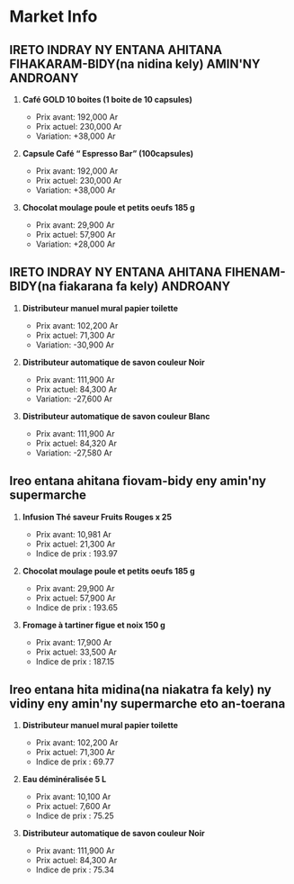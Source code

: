 # Market Info

## IRETO INDRAY NY ENTANA AHITANA FIHAKARAM-BIDY(na nidina kely) AMIN'NY ANDROANY

1. **Café GOLD 10 boites (1 boite de 10 capsules)**
   - Prix avant: 192,000 Ar
   - Prix actuel: 230,000 Ar
   - Variation: +38,000 Ar

2. **Capsule Café “ Espresso Bar” (100capsules)**
   - Prix avant: 192,000 Ar
   - Prix actuel: 230,000 Ar
   - Variation: +38,000 Ar

3. **Chocolat moulage poule et petits oeufs 185 g**
   - Prix avant: 29,900 Ar
   - Prix actuel: 57,900 Ar
   - Variation: +28,000 Ar

## IRETO INDRAY NY ENTANA AHITANA FIHENAM-BIDY(na fiakarana fa kely) ANDROANY

1. **Distributeur manuel mural papier toilette**
   - Prix avant: 102,200 Ar
   - Prix actuel: 71,300 Ar
   - Variation: -30,900 Ar

2. **Distributeur automatique de savon couleur Noir**
   - Prix avant: 111,900 Ar
   - Prix actuel: 84,300 Ar
   - Variation: -27,600 Ar

3. **Distributeur automatique de savon couleur Blanc**
   - Prix avant: 111,900 Ar
   - Prix actuel: 84,320 Ar
   - Variation: -27,580 Ar

## Ireo entana ahitana fiovam-bidy eny amin'ny supermarche

1. **Infusion Thé saveur Fruits Rouges x 25**
   - Prix avant: 10,981 Ar
   - Prix actuel: 21,300 Ar
   - Indice de prix : 193.97

2. **Chocolat moulage poule et petits oeufs 185 g**
   - Prix avant: 29,900 Ar
   - Prix actuel: 57,900 Ar
   - Indice de prix : 193.65

3. **Fromage à tartiner figue et noix 150 g**
   - Prix avant: 17,900 Ar
   - Prix actuel: 33,500 Ar
   - Indice de prix : 187.15

## Ireo entana hita midina(na niakatra fa kely) ny vidiny eny amin'ny supermarche eto an-toerana

1. **Distributeur manuel mural papier toilette**
   - Prix avant: 102,200 Ar
   - Prix actuel: 71,300 Ar
   - Indice de prix : 69.77

2. **Eau déminéralisée 5 L**
   - Prix avant: 10,100 Ar
   - Prix actuel: 7,600 Ar
   - Indice de prix : 75.25

3. **Distributeur automatique de savon couleur Noir**
   - Prix avant: 111,900 Ar
   - Prix actuel: 84,300 Ar
   - Indice de prix : 75.34


